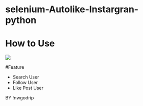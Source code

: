 # selenium-Autolike-Instargran-python
 
 # How to Use
 <img src="https://github.com/danunai1993/selenium-Autolike-Instargran-python/blob/main/example-python.png" >
 
 #Feature
- Search User
- Follow User
- Like Post User

BY !nwgodrip
